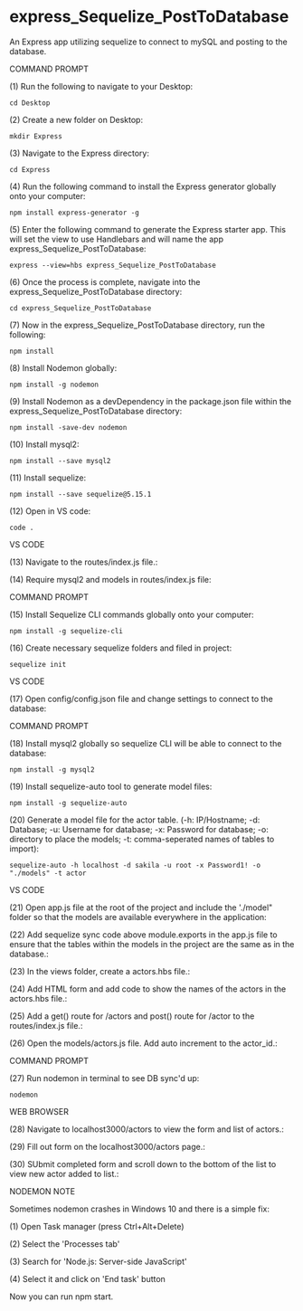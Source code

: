 # express_Sequelize_PostToDatabase
An Express app utilizing sequelize to connect to mySQL and posting to the database. 

COMMAND PROMPT

(1) Run the following to navigate to your Desktop: 

    cd Desktop

(2) Create a new folder on Desktop: 

    mkdir Express

(3) Navigate to the Express directory: 

    cd Express

(4) Run the following command to install the Express generator globally onto your computer: 

    npm install express-generator -g

(5) Enter the following command to generate the Express starter app. This will set the view to use Handlebars and will name the app express_Sequelize_PostToDatabase: 

    express --view=hbs express_Sequelize_PostToDatabase

(6) Once the process is complete, navigate into the express_Sequelize_PostToDatabase directory: 

    cd express_Sequelize_PostToDatabase
    
(7) Now in the express_Sequelize_PostToDatabase directory, run the following: 

    npm install

(8) Install Nodemon globally: 

    npm install -g nodemon
    
(9) Install Nodemon as a devDependency in the package.json file within the express_Sequelize_PostToDatabase directory:

    npm install -save-dev nodemon
    
(10) Install mysql2:

    npm install --save mysql2

(11) Install sequelize: 

    npm install --save sequelize@5.15.1

(12) Open in VS code:

    code . 


VS CODE

(13) Navigate to the routes/index.js file.: 

(14) Require mysql2 and models in routes/index.js file: 


COMMAND PROMPT

(15) Install Sequelize CLI commands globally onto your computer: 

    npm install -g sequelize-cli

(16) Create necessary sequelize folders and filed in project:

    sequelize init
    

VS CODE

(17) Open config/config.json file and change settings to connect to the database: 

COMMAND PROMPT

(18) Install mysql2 globally so sequelize CLI will be able to connect to the database:

    npm install -g mysql2
    
(19) Install sequelize-auto tool to generate model files: 

    npm install -g sequelize-auto

(20) Generate a model file for the actor table. (-h: IP/Hostname; -d: Database; -u: Username for database; -x: Password for database; -o: directory to place the models; -t: comma-seperated names of tables to import):  

    sequelize-auto -h localhost -d sakila -u root -x Password1! -o "./models" -t actor
    
VS CODE

(21) Open app.js file at the root of the project and include the './model" folder so that the models are available everywhere in the application: 

(22) Add sequelize sync code above module.exports in the app.js file to ensure that the tables within the models in the project are the same as in the database.: 

(23) In the views folder, create a actors.hbs file.:

(24) Add HTML form and add code to show the names of the actors in the actors.hbs file.: 

(25) Add a get() route for /actors and post() route for /actor to the routes/index.js file.: 

(26) Open the models/actors.js file. Add auto increment to the actor_id.: 

COMMAND PROMPT

(27) Run nodemon in terminal to see DB sync'd up: 

    nodemon

WEB BROWSER

(28) Navigate to localhost3000/actors to view the form and list of actors.: 

(29) Fill out form on the localhost3000/actors page.:

(30) SUbmit completed form and scroll down to the bottom of the list to view new actor added to list.: 

NODEMON NOTE

Sometimes nodemon crashes in Windows 10 and there is a simple fix:

(1) Open Task manager (press Ctrl+Alt+Delete)

(2) Select the 'Processes tab'

(3) Search for 'Node.js: Server-side JavaScript'

(4) Select it and click on 'End task' button

Now you can run npm start.

